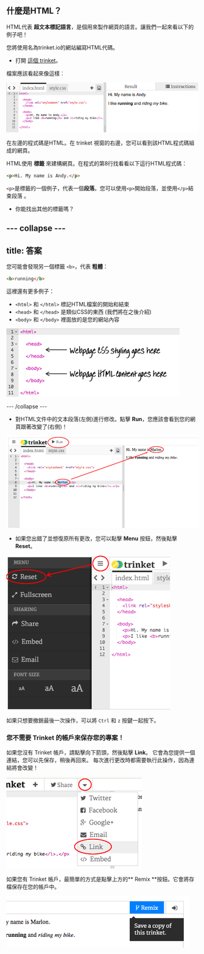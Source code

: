 ## 什麼是HTML？

HTML代表 **超文本標記語言**，是個用來製作網頁的語言。讓我們一起來看以下的例子吧！

您將使用名為trinket.io的網站編寫HTML代碼。

+ 打開 [這個 trinket](http://jumpto.cc/web-intro)。

檔案應該看起來像這樣︰

![截圖](images/birthday-starter.png)

在左邊的程式碼是HTML。在 trinket 視窗的右邊，您可以看到該HTML程式碼組成的網頁。

HTML使用 **標籤** 來建構網頁。在程式的第8行找看看以下這行HTML程式碼：

```html
<p>Hi. My name is Andy.</p>
```

`<p>`是標籤的一個例子，代表一個**段落**。您可以使用`<p>`開始段落，並使用`</p>`結束段落 。

+ 你能找出其他的標籤嗎？

## \--- collapse \---

## title: 答案

您可能會發現另一個標籤 `<b>`，代表 **粗體**：

```html
<b>running</b>
```

這裡還有更多例子：

+ `<html>` 和 `</html>` 標記HTML檔案的開始和結束
+ `<head>` 和 `</head>` 是類似CSS的東西 (我們將在之後介紹)
+ `<body>` 和 `</body>` 裡面放的是您的網站內容

![截圖](images/birthday-head-body.png)

\--- /collapse \---

+ 對HTML文件中的文本段落(左側)進行修改。點擊 **Run**，您應該會看到您的網頁跟著改變了(右側)！

![截圖](images/birthday-edit-html.png)

+ 如果您出錯了並想復原所有更改，您可以點擊 **Menu** 按鈕，然後點擊 **Reset**。

![截圖](images/birthday-reset.png)

如果只想要撤銷最後一次操作，可以將 `Ctrl` 和 `z` 按鍵一起按下。

### 您不需要 Trinket 的帳戶來保存您的專案！

如果您沒有 Trinket 帳戶，請點擊向下箭頭，然後點擊 **Link**。 它會為您提供一個連結，您可以先保存，稍後再回來。 每次進行更改時都需要執行此操作，因為連結將會改變！

![截圖](images/birthday-link.png)

如果您有 Trinket 帳戶，最簡單的方式是點擊上方的** Remix **按鈕。它會將存檔保存在您的帳戶中。

![截圖](images/birthday-remix.png)